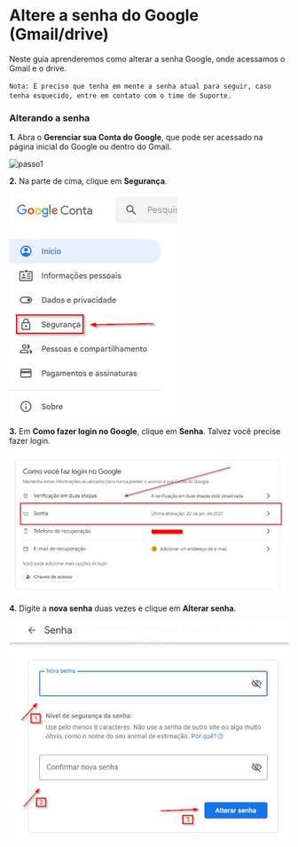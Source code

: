 # Altere a senha do Google (Gmail/drive)

Neste guia aprenderemos como alterar a senha Google, onde acessamos o Gmail e o drive.

`Nota: É preciso que tenha em mente a senha atual para seguir, caso tenha esquecido, entre em contato com o time de Suporte.`

### Alterando a senha

**1.** Abra o **Gerenciar sua Conta do Google**, que pode ser acessado na página inicial do Google ou dentro do Gmail.

![passo1](/assets/images/senha_google_passo_1.jpg#center)

**2.** Na parte de cima, clique em **Segurança**.

![passo2](/assets/images/senha_google_passo_2.jpg#center)

**3.** Em **Como fazer login no Google**, clique em **Senha**. Talvez você precise fazer login.

![passo3](/assets/images/senha_google_passo_3.jpg#center)

**4.** Digite a **nova senha** duas vezes e clique em **Alterar senha**.

![passo4](/assets/images/senha_google_passo_4.jpg#center)
